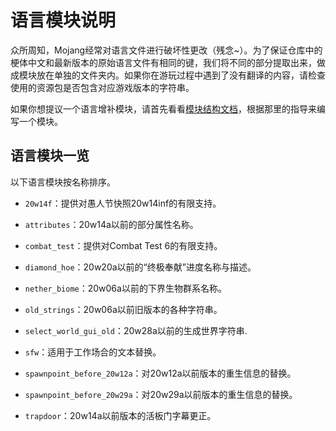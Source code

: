 # 语言模块说明

众所周知，Mojang经常对语言文件进行破坏性更改（残念~）。为了保证仓库中的梗体中文和最新版本的原始语言文件有相同的键，我们将不同的部分提取出来，做成模块放在单独的文件夹内。如果你在游玩过程中遇到了没有翻译的内容，请检查使用的资源包是否包含对应游戏版本的字符串。

如果你想提议一个语言增补模块，请首先看看[模块结构文档](https://github.com/Teahouse-Studios/mcwzh-meme-resourcepack/wiki/%E6%A8%A1%E5%9D%97%E7%BB%93%E6%9E%84%E6%96%87%E6%A1%A3)，根据那里的指导来编写一个模块。

## 语言模块一览

以下语言模块按名称排序。

* `20w14f`：提供对愚人节快照20w14inf的有限支持。

* `attributes`：20w14a以前的部分属性名称。

* `combat_test`：提供对Combat Test 6的有限支持。

* `diamond_hoe`：20w20a以前的“终极奉献”进度名称与描述。

* `nether_biome`：20w06a以前的下界生物群系名称。

* `old_strings`：20w06a以前旧版本的各种字符串。

* `select_world_gui_old`：20w28a以前的生成世界字符串.

* `sfw`：适用于工作场合的文本替换。

* `spawnpoint_before_20w12a`：对20w12a以前版本的重生信息的替换。

* `spawnpoint_before_20w29a`：对20w29a以前版本的重生信息的替换。

* `trapdoor`：20w14a以前版本的活板门字幕更正。
